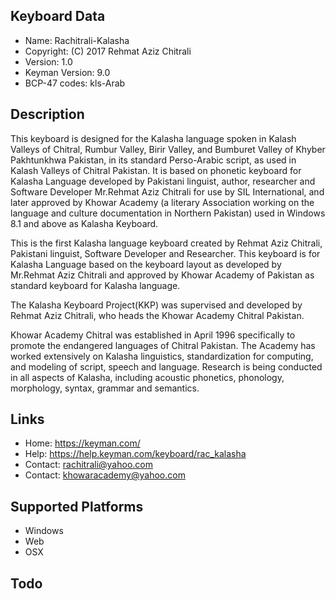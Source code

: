 Keyboard Data
-------------

* Name:           Rachitrali-Kalasha
* Copyright:      (C) 2017 Rehmat Aziz Chitrali
* Version:        1.0
* Keyman Version: 9.0
* BCP-47 codes:   kls-Arab

Description
-----------

This keyboard is designed for the Kalasha language spoken in Kalash Valleys of  Chitral, Rumbur Valley, 
Birir Valley, and Bumburet Valley of Khyber Pakhtunkhwa Pakistan, in its standard Perso-Arabic script, 
as used in Kalash Valleys of Chitral Pakistan. It is based on phonetic keyboard for Kalasha Language 
developed by Pakistani linguist, author, researcher and Software Developer Mr.Rehmat Aziz Chitrali for 
use by SIL International, and later approved by Khowar Academy (a literary Association working on the 
language and culture documentation in Northern Pakistan) used in Windows 8.1 and above as Kalasha Keyboard.

This is the first Kalasha language keyboard created by Rehmat Aziz Chitrali, Pakistani linguist, 
Software Developer and Researcher. This keyboard is for Kalasha Language based on the keyboard layout 
as developed by Mr.Rehmat Aziz Chitrali and approved by Khowar Academy of Pakistan as standard keyboard 
for Kalasha language.

The Kalasha Keyboard Project(KKP) was supervised and developed by Rehmat Aziz Chitrali, who heads the 
Khowar Academy Chitral Pakistan. 

Khowar Academy Chitral was established in April 1996 specifically to promote the endangered languages 
of Chitral Pakistan. The Academy has worked extensively on Kalasha linguistics, standardization for 
computing, and modeling of script, speech and language. Research is being conducted in all aspects of 
Kalasha, including acoustic phonetics, phonology, morphology, syntax, grammar and semantics.

Links
-----

 * Home:    https://keyman.com/
 * Help:    https://help.keyman.com/keyboard/rac_kalasha
 * Contact: <rachitrali@yahoo.com>
 * Contact: <khowaracademy@yahoo.com>

Supported Platforms
-------------------
 * Windows
 * Web
 * OSX
 
Todo
----
